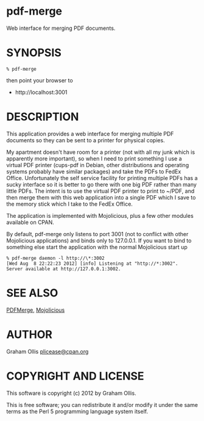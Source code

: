 # pdf-merge

Web interface for merging PDF documents.

# SYNOPSIS

    % pdf-merge

then point your browser to

- http://localhost:3001

# DESCRIPTION

This application provides a web interface for merging multiple
PDF documents so they can be sent to a printer for physical
copies.

My apartment doesn't have room for a printer (not with all my
junk which is apparently more important), so when I need to print
something I use a virtual PDF printer (cups-pdf in Debian, other
distributions and operating systems probably have similar packages)
and take the PDFs to FedEx Office.  Unfortunately the self service
facility for printing multiple PDFs has a sucky interface so it
is better to go there with one big PDF rather than many little
PDFs.  The intent is to use the virtual PDF printer to print to
~/PDF, and then merge them with this web application into a single
PDF which I save to the memory stick which I take to the FedEx
Office.

The application is implemented with  Mojolicious, plus a few other
modules available on CPAN.

By default, pdf-merge only listens to port 3001 (not to conflict
with other Mojolicious applications) and binds only to 127.0.0.1.
If you want to bind to something else start the application with
the normal Mojolicious start up

    % pdf-merge daemon -l http://\*:3002
    [Wed Aug  8 22:22:23 2012] [info] Listening at "http://*:3002".
    Server available at http://127.0.0.1:3002.

# SEE ALSO

[PDFMerge](http://search.cpan.org/perldoc?PDFMerge), [Mojolicious](http://search.cpan.org/perldoc?Mojolicious)

# AUTHOR

Graham Ollis <plicease@cpan.org>

# COPYRIGHT AND LICENSE

This software is copyright (c) 2012 by Graham Ollis.

This is free software; you can redistribute it and/or modify it under
the same terms as the Perl 5 programming language system itself.
